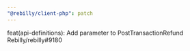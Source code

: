 ```yaml
---
"@rebilly/client-php": patch
---
```


feat(api-definitions): Add parameter to PostTransactionRefund Rebilly/rebilly#9180
